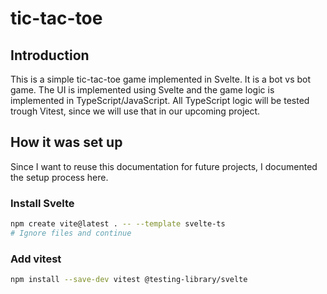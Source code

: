 # tic-tac-toe

## Introduction

This is a simple tic-tac-toe game implemented in Svelte. It is a bot vs bot game.
The UI is implemented using Svelte and the game logic is implemented in TypeScript/JavaScript.
All TypeScript logic will be tested trough Vitest, since we will use that in our upcoming project.

## How it was set up

Since I want to reuse this documentation for future projects, I documented the setup process here.

### Install Svelte

```bash
npm create vite@latest . -- --template svelte-ts
# Ignore files and continue
```

### Add vitest

```bash
npm install --save-dev vitest @testing-library/svelte
```